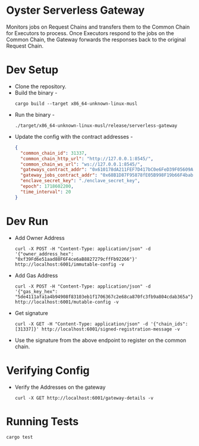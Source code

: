 # Oyster Serverless Gateway

Monitors jobs on Request Chains and transfers them to the Common Chain for Executors to process. Once Executors respond to the jobs on the Common Chain, the Gateway forwards the responses back to the original Request Chain.

# Dev Setup

- Clone the repository.
- Build the binary -
  ```
  cargo build --target x86_64-unknown-linux-musl
  ```
- Run the binary -
  ```
  ./target/x86_64-unknown-linux-musl/release/serverless-gateway
  ```
- Update the config with the contract addresses -
  ```json
  {
    "common_chain_id": 31337,
    "common_chain_http_url": "http://127.0.0.1:8545/",
    "common_chain_ws_url": "ws://127.0.0.1:8545/",
    "gateways_contract_addr": "0x610178dA211FEF7D417bC0e6FeD39F05609AD788",
    "gateway_jobs_contract_addr": "0x68B1D87F95878fE05B998F19b66F4baba5De1aed",
    "enclave_secret_key": "./enclave_secret_key",
    "epoch": 1718602200,
    "time_interval": 20
  }
  ```

# Dev Run

- Add Owner Address
  ```shell
  curl -X POST -H "Content-Type: application/json" -d '{"owner_address_hex": "0xf39Fd6e51aad88F6F4ce6aB8827279cffFb92266"}' http://localhost:6001/immutable-config -v
  ```
- Add Gas Address
  ```shell
  curl -X POST -H "Content-Type: application/json" -d '{"gas_key_hex": "5de4111afa1a4b94908f83103eb1f1706367c2e68ca870fc3fb9a804cdab365a"}' http://localhost:6001/mutable-config -v
  ```
- Get signature
  ```shell
  curl -X GET -H "Content-Type: application/json" -d '{"chain_ids": [31337]}' http://localhost:6001/signed-registration-message -v
  ```
- Use the signature from the above endpoint to register on the common chain.

# Verifying Config

- Verify the Addresses on the gateway
  ```shell
  curl -X GET http://localhost:6001/gateway-details -v
  ```

# Running Tests

```shell
cargo test
```
